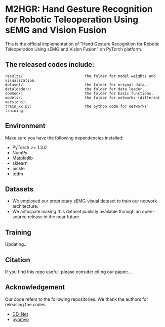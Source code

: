 # M2HGR: Hand Gesture Recognition for Robotic Teleoperation Using sEMG and Vision Fusion

This is the official implementation of "Hand Gesture Recognition for Robotic Teleoperation Using sEMG and Vision Fusion" on PyTorch platform.


## The released codes include:
    results/:                           the folder for model weights and visualization.
    dataset/:                           the folder for orignal data.
    dataloader/:                        the folder for data loader.
    common/:                            the folder for basic functions.
    models/:                            the folder for networks (different versions).
    train_xx.py:                        the python code for networks' training.

## Environment
Make sure you have the following dependencies installed:
* PyTorch >= 1.3.0
* NumPy
* Matplotlib
* sklearn
* pickle
* tqdm


## Datasets

- We employed our proprietary sEMG-visual dataset to train our network architecture. 
- We anticipate making this dataset publicly available through an open-source release in the near future.


## Training 
Updating...


## Citation

If you find this repo useful, please consider citing our paper:...

## Acknowledgement
Our code refers to the following repositories. We thank the authors for releasing the codes.

- [DD-Net](https://github.com/BlurryLight/DD-Net-Pytorch) 
- [pyomyo](https://github.com/PerlinWarp/pyomyo)

